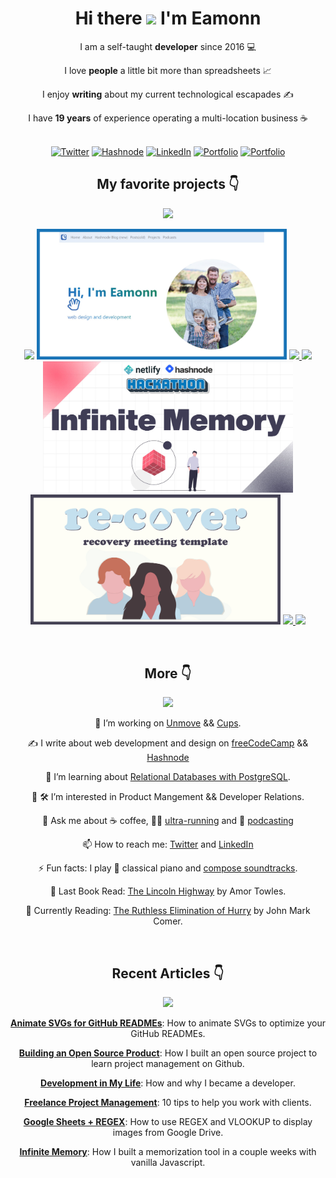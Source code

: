 <h1 align="center">Hi there <img src="https://media.giphy.com/media/m0dmKBkncVETJv2h0S/giphy.gif" width="40"/> I'm Eamonn</h1>

<p align="center">
    I am a self-taught <strong>developer</strong> since 2016 💻
</p>
<p align="center">
    I love <strong>people</strong> a little bit more than spreadsheets 📈
</p>
<p align="center">
    I enjoy <strong>writing</strong> about my current technological escapades ✍
</p>
<p align="center">
    I have <strong>19 years</strong> of experience operating a multi-location business ☕
</p>

<br>
<div align="center">
<a href="https://twitter.com/EamonnCottrell"><img src="https://img.shields.io/badge/Twitter-1DA1F2?style=for-the-badge&logo=twitter&logoColor=white" alt="Twitter"/></a>
<a href="https://blog.eamonncottrell.com/"><img src="https://img.shields.io/badge/DEV BLOG-Hashnode?color=2962FF&style=for-the-badge&logo=hashnode&logoColor=white" alt="Hashnode"/></a>
<a href="https://www.linkedin.com/in/eamonncottrell/"><img src="https://img.shields.io/badge/LinkedIn-LinkedIn?color=0077b5&style=for-the-badge&logo=linkedin" alt="LinkedIn"/></a>
<a href="https://eamonncottrell.com"><img src="https://img.shields.io/badge/PORTFOLIO-Eamonn?style=for-the-badge&logo=About.me&logoColor=black&color=d5e6ff" alt="Portfolio"/></a>
<a href="https://www.freecodecamp.org/news/author/eamonn/"><img src="https://img.shields.io/badge/FREECODECAMP-Eamonn's Author Page?style=for-the-badge&logo=freecodecamp&color=3b3b4f" alt="Portfolio"/></a>

<br>


<h2 align="center">My favorite projects 👇</h2>

<img src="https://media.giphy.com/media/SUFDrfRJOTmcmZndwx/giphy.gif" width="150"/>

<p align="center">
    <img width="400" src="https://user-images.githubusercontent.com/3012159/186456090-a216d2d8-26a6-464b-9ba5-ebda2d50df5a.png"/>
    <img width="400" src="https://github.com/sieis/cottrell-theme/blob/main/static/images/twitter-img.jpg?raw=true">
    <a href="https://github.com/sieis/unmove"><img src="https://github-readme-stats.vercel.app/api/pin/?username=sieis&repo=unmove&theme=calm">
    </a>
    <a href="https://github.com/sieis/cottrell-theme">
        <img src="https://github-readme-stats.vercel.app/api/pin/?username=sieis&repo=cottrell-theme&theme=calm">
    </a>
    <img width="400" src="https://raw.githubusercontent.com/sieis/infinite-memory/main/img/infinite-twitter-card.jpg"/>
    <img width="400" src="https://raw.githubusercontent.com/sieis/re-cover/main/static/images/recover-theme.jpg">
    <a href="https://github.com/sieis/infinite-memory">
        <img src="https://github-readme-stats.vercel.app/api/pin/?username=sieis&repo=infinite-memory&theme=calm">
    </a>
    <a href="https://github.com/sieis/re-cover">
        <img src="https://github-readme-stats.vercel.app/api/pin/?username=sieis&repo=re-cover&theme=calm">
    </a>
</p>
<br>

<h2 align="center">More  👇</h2>

<img src="https://media.giphy.com/media/RRi3GncwtYHTSYODaf/giphy.gif" width="150"/>

🔭 I’m working on [Unmove](https://github.com/sieis/unmove) && [Cups](https://cupsespressocafe.com/).

✍️ I write about web development and design on [freeCodeCamp](https://www.freecodecamp.org/news/author/eamonn/) && [Hashnode](https://blog.eamonncottrell.com/)

🌱 I’m learning about [Relational Databases with PostgreSQL](https://www.freecodecamp.org/learn/relational-database/).

🥑 🛠️ I’m interested in Product Mangement && Developer Relations.

💬 Ask me about ☕ coffee, 🏃‍♂️ [ultra-running](https://www.strava.com/athletes/24426538) and 🎤 [podcasting](https://www.eamonncottrell.com/podcasts/)

📫 How to reach me: [Twitter](https://twitter.com/EamonnCottrell) and [LinkedIn](https://www.linkedin.com/in/eamonncottrell/)

⚡ Fun facts: I play 🎹 classical piano and [compose soundtracks](https://sieis.transistor.fm/).

📖 Last Book Read: [The Lincoln Highway](https://www.amazon.com/Lincoln-Highway-Novel-Amor-Towles/dp/0735222355) by Amor Towles.

📖 Currently Reading: [The Ruthless Elimination of Hurry](https://www.amazon.com/Ruthless-Elimination-Hurry-Emotionally-Spiritually/dp/0525653090) by John Mark Comer.

<br>

<h2>Recent Articles 👇</h2>

<img src="https://media.giphy.com/media/RhMmGFlRGT1UtgGTaD/giphy.gif" width="140"/>
    
<a href="https://blog.eamonncottrell.com/animate-svgs-for-github-readmes"><strong>Animate SVGs for GitHub READMEs</strong></a>: How to animate SVGs to optimize your GitHub READMEs.
    
<a href="https://blog.eamonncottrell.com/build-an-open-source-css-library"><strong>Building an Open Source Product</strong></a>: How I built an open source project to learn project management on Github.

<a href="https://blog.eamonncottrell.com/journey-to-the-center-of-the-code"><strong>Development in My Life</strong></a>: How and why I became a developer.

<a href="https://www.freecodecamp.org/news/how-to-use-trello-to-manage-freelance-web-projects/"><strong>Freelance Project Management</strong></a>: 10 tips to help you work with clients.

<a href="https://blog.eamonncottrell.com/google-sheets-tutorial-how-to-use-regex-and-vlookup-to-display-images-from-google-drive"><strong>Google Sheets + REGEX</strong></a>: How to use REGEX and VLOOKUP to display images from Google Drive.

<a href="https://blog.eamonncottrell.com/infinite-memory"><strong>Infinite Memory</strong></a>: How I built a memorization tool in a couple weeks with vanilla Javascript.



<br>
</div>
